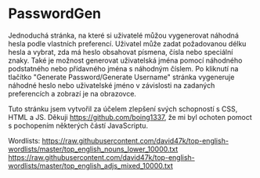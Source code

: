# PasswordGen
Jednoduchá stránka, na které si uživatelé můžou vygenerovat náhodná hesla podle vlastních preferencí.
Uživatel může zadat požadovanou délku hesla a vybrat, zda má heslo obsahovat písmena, čísla nebo speciální znaky. 
Také je možnost generovat uživatelská jména pomocí náhodného podstatného nebo přídavného jména s náhodným číslem.
Po kliknutí na tlačítko "Generate Password/Generate Username" stránka vygeneruje náhodné heslo 
nebo uživatelské jméno v závislosti na zadaných preferencích a zobrazí je na obrazovce.

Tuto stránku jsem vytvořil za účelem zlepšení svých schopností s CSS, HTML a JS.
Děkuji https://github.com/boing1337, že mi byl ochoten pomoct s pochopením některých částí JavaScriptu.

Wordlists:
https://raw.githubusercontent.com/david47k/top-english-wordlists/master/top_english_nouns_lower_10000.txt
https://raw.githubusercontent.com/david47k/top-english-wordlists/master/top_english_adjs_mixed_10000.txt

